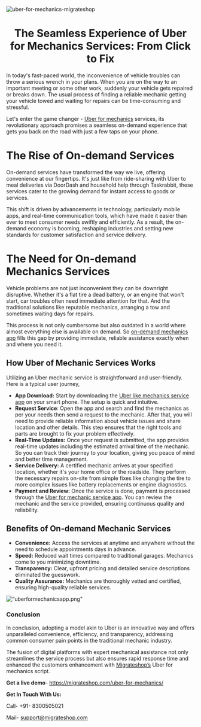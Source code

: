 ![uber-for-mechanics-migrateshop](https://github.com/migrateshop/uber-for-mechanics/assets/77200601/d0c05c30-b33e-40dd-ad0c-34d71ba673d3)


<h1 align="center"> The Seamless Experience of Uber for Mechanics Services: From Click to Fix </h1>

In today's fast-paced world, the inconvenience of vehicle troubles can throw a serious wrench in your plans. When you are on the way to an important meeting or some other work, suddenly your vehicle gets repaired or breaks down. The usual process of finding a reliable mechanic getting your vehicle towed and waiting for repairs can be time-consuming and stressful. 

Let's enter the game changer - [Uber for mechanics](https://migrateshop.com/uber-for-mechanics/) services, its revolutionary approach promises a seamless on-demand experience that gets you back on the road with just a few taps on your phone.

# The Rise of On-demand Services
On-demand services have transformed the way we live, offering convenience at our fingertips. It's just like from ride-sharing with Uber to meal deliveries via DoorDash and household help through Taskrabbit, these services cater to the growing demand for instant access to goods or services. 

This shift is driven by advancements in technology, particularly mobile apps, and real-time communication tools, which have made it easier than ever to meet consumer needs swiftly and efficiently. As a result, the on-demand economy is booming, reshaping industries and setting new standards for customer satisfaction and service delivery.

# The Need for On-demand Mechanics Services
Vehicle problems are not just inconvenient they can be downright disruptive. Whether it's a flat tire a dead battery, or an engine that won't start, car troubles often need immediate attention for that. And the traditional solutions like reputable mechanics, arranging a tow and sometimes waiting days for repairs. 

This process is not only cumbersome but also outdated in a world where almost everything else is available on demand. So [on-demand mechanics app](https://migrateshop.com/uber-for-mechanics/) fills this gap by providing immediate, reliable assistance exactly when and where you need it.

## How Uber of Mechanic Services Works
Utilizing an Uber mechanic service is straightforward and user-friendly. Here is a typical user journey,
* **App Download:** Start by downloading the [Uber like mechanics service app](https://migrateshop.com/uber-for-mechanics/) on your smart phone. The setup is quick and intuitive.
* **Request Service**: Open the app and search and find the mechanics as per your needs then send a request to the mechanic. 
After that, you will need to provide reliable information about vehicle issues and share location and other details. This step ensures that the right tools and parts are brought to fix your problem effectively.
* **Real-Time Updates:** Once your request is submitted, the app provides real-time updates including the estimated arrival time of the mechanic. So you can track their journey to your location, giving you peace of mind and better time management.
* **Service Delivery:** A certified mechanic arrives at your specified location, whether it's your home office or the roadside. They perform the necessary repairs on-site from simple fixes like changing the tire to more complex issues like battery replacements or engine diagnostics.
* **Payment and Review:** Once the service is done, payment is processed through the [Uber for mechanic service app](https://migrateshop.com/uber-for-mechanics/). You can review the mechanic and the service provided, ensuring continuous quality and reliability.

## Benefits of On-demand Mechanic Services
* **Convenience:** Access the services at anytime and anywhere without the need to schedule appointments days in advance.
* **Speed:** Reduced wait times compared to traditional garages. Mechanics come to you minimizing downtime.
* **Transparency:** Clear, upfront pricing and detailed service descriptions eliminated the guesswork.
* **Quality Assurance:** Mechanics are thoroughly vetted and certified, ensuring high-quality reliable services.

<div class="Box-sc-g0xbh4-0 iIZCet"><img alt=“uberformechanicsapp.png" src="https://github.com/migrateshop/uber-for-mechanics/blob/main/images/uber-for-mechanics.png" data-hpc="true" class="Box-sc-g0xbh4-0 kzRgrI"></div>

### Conclusion
In conclusion, adopting a model akin to Uber is an innovative way and offers unparalleled convenience, efficiency, and transparency, addressing common consumer pain points in the traditional mechanic industry.

The fusion of digital platforms with expert mechanical assistance not only streamlines the service process but also ensures rapid response time and enhanced the customers enhancement with [Migrateshop’s](https://migrateshop.com/) Uber for mechanics script.


**Get a live demo**- https://migrateshop.com/uber-for-mechanics/ 

**Get In Touch With Us:**

Call- +91- 8300505021

Mail- support@migrateshop.com
